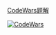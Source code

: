 <a href="https://zhuangyan.gitbooks.io/codewars/content/">CodeWars题解</a>

<a target="__blank" href="https://www.codewars.com/users/zhuangyan/">
<img src="https://www.codewars.com/users/zhuangyan/badges/large" alt="CodeWars">
</a>